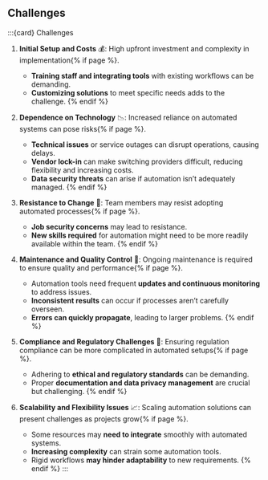 ## Challenges
:::{card} Challenges
1. **Initial Setup and Costs** 💰: High upfront investment and complexity in implementation{% if page %}.
   - **Training staff and integrating tools** with existing workflows can be demanding.
   - **Customizing solutions** to meet specific needs adds to the challenge.
{% endif %}

2. **Dependence on Technology** 📉: Increased reliance on automated systems can pose risks{% if page %}.
   - **Technical issues** or service outages can disrupt operations, causing delays.
   - **Vendor lock-in** can make switching providers difficult, reducing flexibility and increasing costs.
   - **Data security threats** can arise if automation isn’t adequately managed.
{% endif %}

3. **Resistance to Change** 🚧: Team members may resist adopting automated processes{% if page %}.
   - **Job security concerns** may lead to resistance.
   - **New skills required** for automation might need to be more readily available within the team.
{% endif %}

4. **Maintenance and Quality Control** 🔧: Ongoing maintenance is required to ensure quality and performance{% if page %}.
   - Automation tools need frequent **updates and continuous monitoring** to address issues.
   - **Inconsistent results** can occur if processes aren’t carefully overseen.
   - **Errors can quickly propagate**, leading to larger problems.
{% endif %}

5. **Compliance and Regulatory Challenges** 📜: Ensuring regulation compliance can be more complicated in automated setups{% if page %}.
   - Adhering to **ethical and regulatory standards** can be demanding.
   - Proper **documentation and data privacy management** are crucial but challenging.
{% endif %}

6. **Scalability and Flexibility Issues** 📈: Scaling automation solutions can present challenges as projects grow{% if page %}.
   - Some resources may **need to integrate** smoothly with automated systems.
   - **Increasing complexity** can strain some automation tools.
   - Rigid workflows **may hinder adaptability** to new requirements.
{% endif %}
:::
